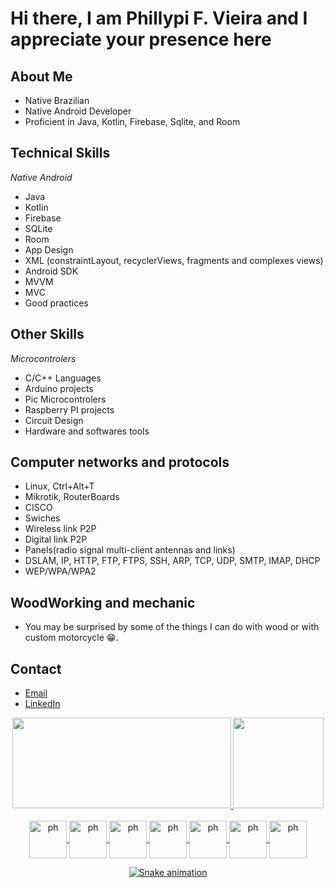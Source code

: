 # Hi there, I am Phillypi F. Vieira and I appreciate your presence here

## About Me
- Native Brazilian
- Native Android Developer
- Proficient in Java, Kotlin, Firebase, Sqlite, and Room

## Technical Skills

*Native Android*
- Java
- Kotlin
- Firebase
- SQLite
- Room
- App Design
- XML (constraintLayout, recyclerViews, fragments and complexes views)
- Android SDK
- MVVM
- MVC
- Good practices

## Other Skills

*Microcontrolers*
- C/C++ Languages
- Arduino projects
- Pic Microcontrolers
- Raspberry PI projects
- Circuit Design
- Hardware and softwares tools

## Computer networks and protocols

- Linux, Ctrl+Alt+T
- Mikrotik, RouterBoards
- CISCO
- Swiches
- Wireless link P2P
- Digital link P2P
- Panels(radio signal multi-client antennas and links)
- DSLAM, IP, HTTP, FTP, FTPS, SSH, ARP, TCP, UDP, SMTP, IMAP, DHCP
- WEP/WPA/WPA2

## WoodWorking and mechanic 

- You may be surprised by some of the things I can do with wood or with custom motorcycle :grin:.

## Contact
- [Email](fernandesphillypi323@gmail.com)
- [LinkedIn](https://www.linkedin.com/in/phillypi/)


<div align="center">
  <a href="https://github.com/phillypi">
  <img height="145em" width="350em" src="https://github-readme-stats.vercel.app/api?username=phillypi&show_icons=true&theme=tokyonight&include_all_commits=true&count_private=true"/>
  <img height="145em" src="https://github-readme-stats.vercel.app/api/top-langs/?username=phillypi&layout=tokyonight&langs_count=7&theme=tokyonight"/>
</div>
  
<div style="display: inline_block" align="center" ><br>
<img align="center" alt="ph" height="60" width="60" src="https://cdn.jsdelivr.net/gh/devicons/devicon/icons/android/android-plain-wordmark.svg">
  <img align="center" alt="ph" height="60" width="60" src="https://cdn.jsdelivr.net/gh/devicons/devicon/icons/java/java-original-wordmark.svg">
  <img align="center" alt="ph" height="60" width="60" src="https://cdn.jsdelivr.net/gh/devicons/devicon/icons/kotlin/kotlin-original-wordmark.svg">
  <img align="center" alt="ph" height="60" width="60" src="https://cdn.jsdelivr.net/gh/devicons/devicon/icons/firebase/firebase-plain-wordmark.svg">
  <img align="center" alt="ph" height="60" width="60" src="https://cdn.jsdelivr.net/gh/devicons/devicon/icons/c/c-plain.svg">
  <img align="center" alt="ph" height="60" width="60" src="https://cdn.jsdelivr.net/gh/devicons/devicon/icons/arduino/arduino-original-wordmark.svg" />
  <img align="center" alt="ph" height="60" width="60" src="https://cdn.jsdelivr.net/gh/devicons/devicon/icons/cplusplus/cplusplus-plain.svg">
<br>

 ![Snake animation](https://github.com/phillypi/phillypi/blob/output/github-contribution-grid-snake.svg)

